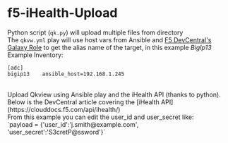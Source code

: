 # f5-iHealth-Upload
Python script (`qk.py`) will upload multiple files from directory <br />
The `qkvw.yml` play will use host vars from Ansible and [F5 DevCentral's Galaxy Role](https://galaxy.ansible.com/f5devcentral/f5ansible) to get the alias name of the target, in this example *BigIp13* 
Example Inventory:
```
[adc]
bigip13    ansible_host=192.168.1.245
```
<br />
Upload Qkview using Ansible play and the iHealth API (thanks to python). Below is the DevCentral article covering the [iHealth API](https://clouddocs.f5.com/api/ihealth/)
<br />
From this example you can edit the user_id and user_secret like: <br />
`payload = {'user_id':'j.smith@example.com', 'user_secret':'S3cretP@ssword'}`
